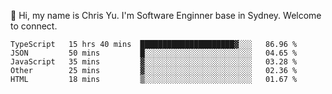 👋 Hi, my name is Chris Yu. I'm Software Enginner base in Sydney. Welcome to connect.

<!--START_SECTION:waka-->

```text
TypeScript   15 hrs 40 mins  █████████████████████▓░░░   86.96 %
JSON         50 mins         █░░░░░░░░░░░░░░░░░░░░░░░░   04.65 %
JavaScript   35 mins         ▓░░░░░░░░░░░░░░░░░░░░░░░░   03.28 %
Other        25 mins         ▓░░░░░░░░░░░░░░░░░░░░░░░░   02.36 %
HTML         18 mins         ▒░░░░░░░░░░░░░░░░░░░░░░░░   01.67 %
```

<!--END_SECTION:waka-->
